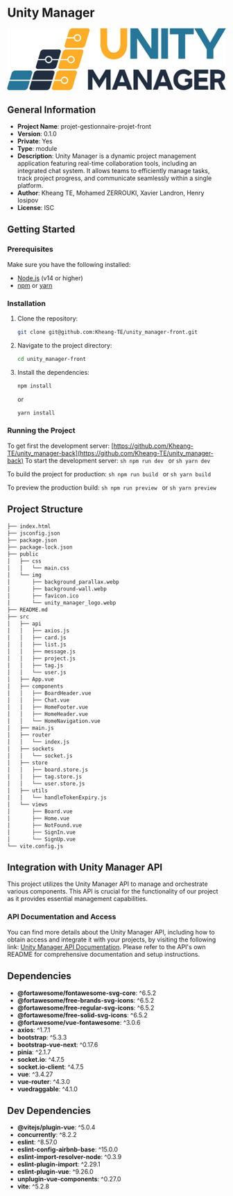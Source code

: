# Unity Manager
![Project Logo](/public/img/unity_manager_logo.webp)
## General Information
- **Project Name**: projet-gestionnaire-projet-front
- **Version**: 0.1.0
- **Private**: Yes
- **Type**: module
- **Description**: Unity Manager is a dynamic project management application featuring real-time collaboration tools, including an integrated chat system. It allows teams to efficiently manage tasks, track project progress, and communicate seamlessly within a single platform.
- **Author**: Kheang TE, Mohamed ZERROUKI, Xavier Landron, Henry Iosipov
- **License**: ISC

## Getting Started

### Prerequisites
Make sure you have the following installed:
- [Node.js](https://nodejs.org/) (v14 or higher)
- [npm](https://www.npmjs.com/) or [yarn](https://yarnpkg.com/)

### Installation
1. Clone the repository:
    ```sh
    git clone git@github.com:Kheang-TE/unity_manager-front.git
    ```
2. Navigate to the project directory:
    ```sh
    cd unity_manager-front
    ```
3. Install the dependencies:
    ```sh
    npm install
    ```
    or
    ```sh
    yarn install
    ```

### Running the Project
To get first the development server: [https://github.com/Kheang-TE/unity_manager-back](https://github.com/Kheang-TE/unity_manager-back)
To start the development server:
    ```sh
    npm run dev
    ```
    or
    ```sh
    yarn dev
    ```

To build the project for production:
    ```sh
    npm run build
    ```
    or
    ```sh
    yarn build
    ```

To preview the production build:
    ```sh
    npm run preview
    ```
    or
    ```sh
    yarn preview
    ```

## Project Structure
```
├── index.html
├── jsconfig.json
├── package.json
├── package-lock.json
├── public
│   ├── css
│   │   └── main.css
│   └── img
│       ├── background_parallax.webp
│       ├── background-wall.webp
│       ├── favicon.ico
│       └── unity_manager_logo.webp
├── README.md
├── src
│   ├── api
│   │   ├── axios.js
│   │   ├── card.js
│   │   ├── list.js
│   │   ├── message.js
│   │   ├── project.js
│   │   ├── tag.js
│   │   └── user.js
│   ├── App.vue
│   ├── components
│   │   ├── BoardHeader.vue
│   │   ├── Chat.vue
│   │   ├── HomeFooter.vue
│   │   ├── HomeHeader.vue
│   │   └── HomeNavigation.vue
│   ├── main.js
│   ├── router
│   │   └── index.js
│   ├── sockets
│   │   └── socket.js
│   ├── store
│   │   ├── board.store.js
│   │   ├── tag.store.js
│   │   └── user.store.js
│   ├── utils
│   │   └── handleTokenExpiry.js
│   └── views
│       ├── Board.vue
│       ├── Home.vue
│       ├── NotFound.vue
│       ├── SignIn.vue
│       └── SignUp.vue
└── vite.config.js
```

## Integration with Unity Manager API

This project utilizes the Unity Manager API to manage and orchestrate various components. This API is crucial for the functionality of our project as it provides essential management capabilities.

### API Documentation and Access
You can find more details about the Unity Manager API, including how to obtain access and integrate it with your projects, by visiting the following link: [Unity Manager API Documentation](https://github.com/O-clock-Muffin/projet-gestionnaire-projet-back). Please refer to the API's own README for comprehensive documentation and setup instructions.

## Dependencies
- **@fortawesome/fontawesome-svg-core**: ^6.5.2
- **@fortawesome/free-brands-svg-icons**: ^6.5.2
- **@fortawesome/free-regular-svg-icons**: ^6.5.2
- **@fortawesome/free-solid-svg-icons**: ^6.5.2
- **@fortawesome/vue-fontawesome**: ^3.0.6
- **axios**: ^1.7.1
- **bootstrap**: ^5.3.3
- **bootstrap-vue-next**: ^0.17.6
- **pinia**: ^2.1.7
- **socket.io**: ^4.7.5
- **socket.io-client**: ^4.7.5
- **vue**: ^3.4.27
- **vue-router**: ^4.3.0
- **vuedraggable**: ^4.1.0

## Dev Dependencies
- **@vitejs/plugin-vue**: ^5.0.4
- **concurrently**: ^8.2.2
- **eslint**: ^8.57.0
- **eslint-config-airbnb-base**: ^15.0.0
- **eslint-import-resolver-node**: ^0.3.9
- **eslint-plugin-import**: ^2.29.1
- **eslint-plugin-vue**: ^9.26.0
- **unplugin-vue-components**: ^0.27.0
- **vite**: ^5.2.8
